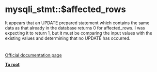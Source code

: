# mysqli_stmt::$affected_rows



It appears that an UPDATE prepared statement which contains the same data as that already in the database returns 0 for affected_rows.  I was expecting it to return 1, but it must be comparing the input values with the existing values and determining that no UPDATE has occurred.  

#

[Official documentation page](https://www.php.net/manual/en/mysqli-stmt.affected-rows.php)

**[To root](/README.md)**